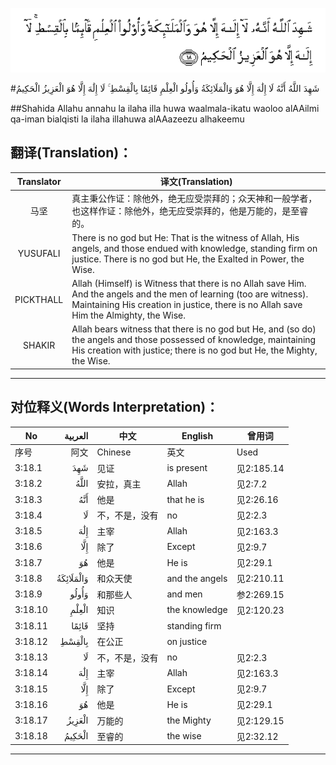 ![003:018](images/003_018.gif)

#شَهِدَ اللَّهُ أَنَّهُ لَا إِلَٰهَ إِلَّا هُوَ وَالْمَلَائِكَةُ وَأُولُو الْعِلْمِ قَائِمًا بِالْقِسْطِ ۚ لَا إِلَٰهَ إِلَّا هُوَ الْعَزِيزُ الْحَكِيمُ 

##Shahida Allahu annahu la ilaha illa huwa waalmala-ikatu waoloo alAAilmi qa-iman bialqisti la ilaha illahuwa alAAazeezu alhakeemu 

## 翻译(Translation)：

| Translator | 译文(Translation)                                            |
| :--------: | ------------------------------------------------------------ |
|    马坚    | 真主秉公作证：除他外，绝无应受崇拜的；众天神和一般学者，也这样作证：除他外，绝无应受崇拜的，他是万能的，是至睿的。 |
|  YUSUFALI  | There is no god but He: That is the witness of Allah, His angels, and those endued with knowledge, standing firm on justice. There is no god but He, the Exalted in Power, the Wise. |
| PICKTHALL  | Allah (Himself) is Witness that there is no Allah save Him. And the angels and the men of learning (too are witness). Maintaining His creation in justice, there is no Allah save Him the Almighty, the Wise. |
|   SHAKIR   | Allah bears witness that there is no god but He, and (so do) the angels and those possessed of knowledge, maintaining His creation with justice; there is no god but He, the Mighty, the Wise. |

---

## 对位释义(Words Interpretation)：

| No   | العربية | 中文    | English | 曾用词 |
| ---- | ------: | ------- | ------- | ------ |
| 序号 |    阿文 | Chinese | 英文    | Used   |
| 3:18.1  | شَهِدَ       | 见证           | is present     | 见2:185.14 |
| 3:18.2  | اللَّهُ      | 安拉，真主     | Allah          | 见2:7.2 |
| 3:18.3  | أَنَّهُ       | 他是           | that he is     | 见2:26.16  |
| 3:18.4  | لَا        | 不，不是，没有 | no             | 见2:2.3    |
| 3:18.5  | إِلَٰهَ       | 主宰           | Allah          | 见2:163.3  |
| 3:18.6  | إِلَّا       | 除了           | Except         | 见2:9.7    |
| 3:18.7  | هُوَ        | 他是           | He is          | 见2:29.1   |
| 3:18.8  | وَالْمَلَائِكَةُ | 和众天使       | and the angels | 见2:210.11 |
| 3:18.9  | وَأُولُو     | 和那些人       | and men        | 参2:269.15 |
| 3:18.10 | الْعِلْمِ     | 知识           | the knowledge  | 见2:120.23 |
| 3:18.11 | قَائِمًا     | 坚持           | standing firm  |            |
| 3:18.12 | بِالْقِسْطِ    | 在公正         | on justice     |            |
| 3:18.13 | لَا        | 不，不是，没有 | no             | 见2:2.3    |
| 3:18.14 | إِلَٰهَ       | 主宰           | Allah          | 见2:163.3  |
| 3:18.15 | إِلَّا       | 除了           | Except         | 见2:9.7    |
| 3:18.16 | هُوَ        | 他是           | He is          | 见2:29.1   |
| 3:18.17 | الْعَزِيزُ    | 万能的         | the Mighty     | 见2:129.15 |
| 3:18.18 | الْحَكِيمُ    | 至睿的         | the wise       | 见2:32.12  |

---
